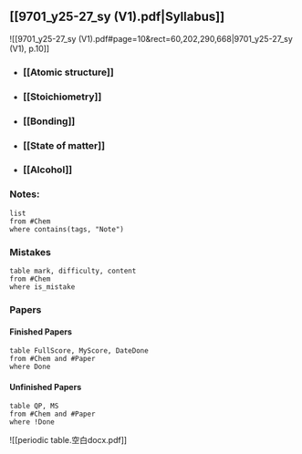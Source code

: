 ## [[9701_y25-27_sy (V1).pdf|Syllabus]]
![[9701_y25-27_sy (V1).pdf#page=10&rect=60,202,290,668|9701_y25-27_sy (V1), p.10]]

- ### [[Atomic structure]]
- ### [[Stoichiometry]]
- ### [[Bonding]]
- ### [[State of matter]]
- ### [[Alcohol]]
### Notes:
```dataview
list
from #Chem
where contains(tags, "Note")
```
### Mistakes
```dataview
table mark, difficulty, content
from #Chem 
where is_mistake
```

### Papers

#### Finished Papers
```dataview
table FullScore, MyScore, DateDone
from #Chem and #Paper
where Done
```
#### Unfinished Papers
```dataview
table QP, MS
from #Chem and #Paper
where !Done
```

![[periodic table.空白docx.pdf]]
